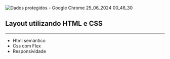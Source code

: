 ![Dados protegidos - Google Chrome 25_06_2024 00_46_30](https://github.com/Emanuel-Marinho/anotherHtmlCssLayout/assets/128088819/7a617028-a192-436d-8b20-553ccb331558)

<h2>Layout utilizando HTML e CSS</h2>
<hr>
<ul>
  <li>Html semântico</li>
  <li>Css com Flex</li>
  <li>Responsividade</li>
</ul>
